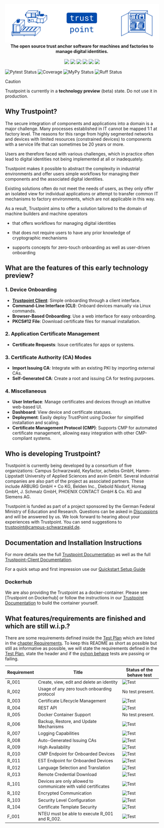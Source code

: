<p align="center">
  <img alt="Trustpoint" src="/.github-assets/trustpoint_banner.png"><br/>
  <strong>The open source trust anchor software for machines and factories to manage digital identities.</strong><br/><br/>
  <a href="https://trustpoint.campus-schwarzwald.de/en/"><img src="https://img.shields.io/badge/Landing_Page-014BAD?style=flat"></a>
  <a href="https://github.com/orgs/TrustPoint-Project/discussions"><img src="https://img.shields.io/badge/GitHub-Discussions-014BAD?style=flat"></a>
  <a href="https://trustpoint.readthedocs.io"><img src="https://img.shields.io/readthedocs/trustpoint"></a>
  <a href="https://hub.docker.com/r/trustpoint2023/trustpoint"><img src="https://img.shields.io/docker/automated/trustpoint2023/trustpoint"></a> 
  <img src="https://img.shields.io/badge/License-MIT-014BAD?style=flat">
  <img src="https://img.shields.io/badge/Status-Beta-red?style=flat">
</p>

![Pytest Status](https://github.com/TrustPoint-Project/trustpoint/actions/workflows/pytest.yml/badge.svg)
![Coverage](https://codecov.io/gh/TrustPoint-Project/trustpoint/branch/main/graph/badge.svg)
![MyPy Status](https://github.com/TrustPoint-Project/trustpoint/actions/workflows/mypy.yml/badge.svg)
![Ruff Status](https://github.com/TrustPoint-Project/trustpoint/actions/workflows/ruff.yml/badge.svg)

> [!CAUTION]
> Trustpoint is currently in a **technology preview** (beta) state. Do not use it in production.

## Why Trustpoint?

The secure integration of components and applications into a domain is a major challenge. Many processes established in
IT cannot be mapped 1:1 at factory level. The reasons for this range from highly segmented networks and devices with
limited resources (constrained devices) to components with a service life that can sometimes be 20 years or more.

Users are therefore faced with various challenges, which in practice often lead to digital identities not being
implemented at all or inadequately.

Trustpoint makes it possible to abstract the complexity in industrial environments and offer users simple workflows for
managing their components and the associated digital identities.

Existing solutions often do not meet the needs of users, as they only offer an isolated view for individual applications
or attempt to transfer common IT mechanisms to factory environments, which are not applicable in this way.

As a result, Trustpoint aims to offer a solution tailored to the domain of machine builders and machine operators

- that offers workflows for managing digital identities

- that does not require users to have any prior knowledge of cryptographic mechanisms

- supports concepts for zero-touch onboarding as well as user-driven onboarding

## What are the features of this early technology preview?

### 1. Device Onboarding

- **[Trustpoint Client](https://github.com/TrustPoint-Project/trustpoint-client)**: Simple onboarding through a client
  interface.
- **Command-Line Interface (CLI)**: Onboard devices manually via Linux commands.
- **Browser-Based Onboarding**: Use a web interface for easy onboarding.
- **PKCS#12 File**: Download certificate files for manual installation.

### 2. Application Certificate Management

- **Certificate Requests**: Issue certificates for apps or systems.

### 3. Certificate Authority (CA) Modes

- **Import Issuing CA**: Integrate with an existing PKI by importing external CAs.
- **Self-Generated CA**: Create a root and issuing CA for testing purposes.

### 4. Miscellaneous

- **User Interface**: Manage certificates and devices through an intuitive web-based UI.
- **Dashboard**: View device and certificate statuses.
- **Deployment**: Easily deploy TrustPoint using Docker for simplified installation and scaling.
- **Certificate Management Protocol (CMP)**: Supports CMP for automated certificate management, allowing easy
  integration with other CMP-compliant systems.

## Who is developing Trustpoint?

Trustpoint is currently being developed by a consortium of five organizations: Campus Schwarzwald, Keyfactor, achelos
GmbH, Hamm-Lippstadt University of Applied Sciences and asvin GmbH. Several industrial companies are also part of the
project as associated partners. These include ARBURG GmbH + Co KG, Belden Inc., Diebold Nixdorf, Homag GmbH, J. Schmalz
GmbH, PHOENIX CONTACT GmbH & Co. KG and Siemens AG.

Trustpoint is funded as part of a project sponsored by the German Federal Ministry of Education and Research. Questions
can be asked in [Discussions](https://github.com/orgs/TrustPoint-Project/discussions) and will be answered by us. We
look forward to hearing about your experiences with Trustpoint. You can send suggestions to
trustpoint@campus-schwarzwald.de.

## Documentation and Installation Instructions

For more details see the full [Trustpoint Documentation](https://trustpoint.readthedocs.io/en/latest/) as well as
the full [Trustpoint-Client Documentation](https://trustpoint-client.readthedocs.io/en/latest/).

For a quick setup and first impression use
our [Quickstart Setup Guide](https://trustpoint.readthedocs.io/en/latest/quickstart_setup.html#)

### Dockerhub

We are also providing the Trustpoint as a docker-container. Please see [Trustpoint on Dockerhub] or follow the
instructions in our [Trustpoint Documentation](https://trustpoint.readthedocs.io/en/latest/) to build the
container yourself.

## What features/requirements are finished and which are still w.i.p.?

There are some requirements defined inside
the [Test Plan](https://trustpoint.readthedocs.io/en/test_plan/test_plan.html)
which are listed in
the [chapter Requirements](https://trustpoint.readthedocs.io/en/test_plan/test_plan.html#requirements).
To keep this README as short as possible but still as informative as possible,
we will state the requirements defined in
the [Test Plan](https://trustpoint.readthedocs.io/en/test_plan/test_plan.html),
state the header and if the [pyhon behave](https://behave.readthedocs.io/en/latest/) tests are passing or failing.

| Requirement | Title                                                           | Status of the behave test                                                                                    |
|-------------|-----------------------------------------------------------------|--------------------------------------------------------------------------------------------------------------|
| R_001       | Create, view, edit and delete an identity                       | ![Test](https://github.com/TrustPoint-Project/trustpoint/actions/workflows/r_001_feature_test.yml/badge.svg) |
| R_002       | Usage of any zero touch onboarding protocol                     | No test present.                                                                                             |
| R_003       | Certificate Lifecycle Management                                | ![Test](https://github.com/TrustPoint-Project/trustpoint/actions/workflows/r_003_feature_test.yml/badge.svg) |
| R_004       | REST API                                                        | ![Test](https://github.com/TrustPoint-Project/trustpoint/actions/workflows/r_004_feature_test.yml/badge.svg) |
| R_005       | Docker Container Support                                        | No test present.                                                                                             |
| R_006       | Backup, Restore, and Update Mechanisms                          | ![Test](https://github.com/TrustPoint-Project/trustpoint/actions/workflows/r_006_feature_test.yml/badge.svg) |
| R_007       | Logging Capabilities                                            | ![Test](https://github.com/TrustPoint-Project/trustpoint/actions/workflows/r_007_feature_test.yml/badge.svg) |
| R_008       | Auto-Generated Issuing CAs                                      | ![Test](https://github.com/TrustPoint-Project/trustpoint/actions/workflows/r_008_feature_test.yml/badge.svg) |
| R_009       | High Availability                                               | ![Test](https://github.com/TrustPoint-Project/trustpoint/actions/workflows/r_009_feature_test.yml/badge.svg) |
| R_010       | CMP Endpoint for Onboarded Devices                              | ![Test](https://github.com/TrustPoint-Project/trustpoint/actions/workflows/r_010_feature_test.yml/badge.svg) |
| R_011       | EST Endpoint for Onboarded Devices                              | ![Test](https://github.com/TrustPoint-Project/trustpoint/actions/workflows/r_011_feature_test.yml/badge.svg) |
| R_012       | Language Selection and Translation                              | ![Test](https://github.com/TrustPoint-Project/trustpoint/actions/workflows/r_012_feature_test.yml/badge.svg) |
| R_013       | Remote Credential Download                                      | ![Test](https://github.com/TrustPoint-Project/trustpoint/actions/workflows/r_013_feature_test.yml/badge.svg) |
| R_101       | Devices are only allowed to communicate with valid certificates | ![Test](https://github.com/TrustPoint-Project/trustpoint/actions/workflows/r_101_feature_test.yml/badge.svg) |
| R_102       | Encrypted Communication                                         | ![Test](https://github.com/TrustPoint-Project/trustpoint/actions/workflows/r_102_feature_test.yml/badge.svg) |
| R_103       | Security Level Configuration                                    | ![Test](https://github.com/TrustPoint-Project/trustpoint/actions/workflows/r_103_feature_test.yml/badge.svg) |
| R_104       | Certificate Template Security                                   | ![Test](https://github.com/TrustPoint-Project/trustpoint/actions/workflows/r_104_feature_test.yml/badge.svg) |
| F_001       | NTEU must be able to execute R_001 and R_002.                   | ![Test](https://github.com/TrustPoint-Project/trustpoint/actions/workflows/f_001_feature_test.yml/badge.svg) |
